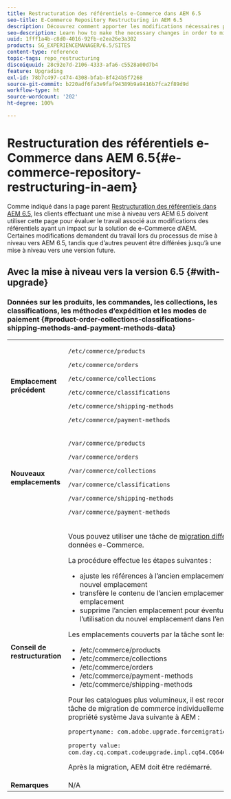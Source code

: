 ```yaml
---
title: Restructuration des référentiels e-Commerce dans AEM 6.5
seo-title: E-Commerce Repository Restructuring in AEM 6.5
description: Découvrez comment apporter les modifications nécessaires pour migrer vers la nouvelle structure de référentiel dans AEM 6.5 pour e-Commerce.
seo-description: Learn how to make the necessary changes in order to migrate to the new repository structure in AEM 6.5 for E-Commerce.
uuid: 1fff1a4b-c8d0-4016-92fb-e2ea26e3a302
products: SG_EXPERIENCEMANAGER/6.5/SITES
content-type: reference
topic-tags: repo_restructuring
discoiquuid: 28c92e7d-2106-4333-afa6-c5528a00d7b4
feature: Upgrading
exl-id: 78b7c497-c474-4308-bfab-8f424b5f7268
source-git-commit: b220adf6fa3e9faf94389b9a9416b7fca2f89d9d
workflow-type: ht
source-wordcount: '202'
ht-degree: 100%

---
```


# Restructuration des référentiels e-Commerce dans AEM 6.5{#e-commerce-repository-restructuring-in-aem}

Comme indiqué dans la page parent [Restructuration des référentiels dans AEM 6.5](/help/sites-deploying/repository-restructuring.md), les clients effectuant une mise à niveau vers AEM 6.5 doivent utiliser cette page pour évaluer le travail associé aux modifications des référentiels ayant un impact sur la solution de e-Commerce d’AEM. Certaines modifications demandent du travail lors du processus de mise à niveau vers AEM 6.5, tandis que d’autres peuvent être différées jusqu’à une mise à niveau vers une version future.

## Avec la mise à niveau vers la version 6.5 {#with-upgrade}

### Données sur les produits, les commandes, les collections, les classifications, les méthodes d’expédition et les modes de paiement {#product-order-collections-classifications-shipping-methods-and-payment-methods-data}

<table>
 <tbody>
  <tr>
   <td><strong>Emplacement précédent</strong></td>
   <td><p><code>/etc/commerce/products</code></p> <p><code>/etc/commerce/orders</code></p> <p><code>/etc/commerce/collections</code></p> <p><code>/etc/commerce/classifications</code></p> <p><code>/etc/commerce/shipping-methods</code></p> <p><code>/etc/commerce/payment-methods</code></p> </td>
  </tr>
  <tr>
   <td><strong>Nouveaux emplacements</strong></td>
   <td><p><code>/var/commerce/products</code></p> <p><code>/var/commerce/orders</code></p> <p><code>/var/commerce/collections</code></p> <p><code>/var/commerce/classifications</code></p> <p><code>/var/commerce/shipping-methods</code></p> <p><code>/var/commerce/payment-methods</code></p> </td>
  </tr>
  <tr>
   <td><strong>Conseil de restructuration</strong></td>
   <td><p>Vous pouvez utiliser une tâche de <a href="/help/sites-deploying/lazy-content-migration.md" target="_blank">migration différée</a> pour migrer les données e-Commerce.</p> <p>La procédure effectue les étapes suivantes :</p>
    <ul>
     <li>ajuste les références à l’ancien emplacement pour pointer vers le nouvel emplacement</li>
     <li>transfère le contenu de l’ancien emplacement vers le nouvel emplacement</li>
     <li>supprime l’ancien emplacement pour éventuellement activer l’utilisation du nouvel emplacement dans l’ensemble du système</li>
    </ul> <p>Les emplacements couverts par la tâche sont les suivants :</p>
    <ul>
     <li>/etc/commerce/products</li>
     <li>/etc/commerce/collections<br /> </li>
     <li>/etc/commerce/orders<br /> </li>
     <li>/etc/commerce/payment-methods<br /> </li>
     <li>/etc/commerce/shipping-methods<br /> </li>
    </ul> <p>Pour les catalogues plus volumineux, il est recommandé d’exécuter la tâche de migration de commerce individuellement en transmettant la propriété système Java suivante à AEM :</p> <p><code>propertyname: com.adobe.upgrade.forcemigration</code></p> <p><code>property value: com.day.cq.compat.codeupgrade.impl.cq64.CQ64CommerceMigrationTask</code></p> <p>Après la migration, AEM doit être redémarré.</p> </td>
  </tr>
  <tr>
   <td><strong>Remarques</strong></td>
   <td>N/A<br /> </td>
  </tr>
 </tbody>
</table>
